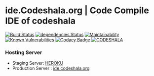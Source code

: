 # ide.Codeshala.org | Code Compile IDE of codeshala 
[![Build Status](https://travis-ci.org/CodeShala/ide.codeshala.org.svg?branch=master)](https://travis-ci.org/CodeShala/ide.codeshala.org)
[![dependencies Status](https://david-dm.org/CodeShala/ide.codeshala.org/status.svg)](https://david-dm.org/CodeShala/ide.codeshala.org)
[![Maintainability](https://api.codeclimate.com/v1/badges/4ea2467f9fc8eb0d080e/maintainability)](https://codeclimate.com/github/CodeShala/ide.codeshala.org/maintainability)
[![Known Vulnerabilities](https://snyk.io/test/github/codeshala/ide.codeshala.org/badge.svg?targetFile=package.json)](https://snyk.io/test/github/codeshala/ide.codeshala.org?targetFile=package.json)
[![Codacy Badge](https://api.codacy.com/project/badge/Grade/33792bf234d74799b699a6ca08ce17a7)](https://www.codacy.com/app/vipinkhushu/ide.codeshala.org?utm_source=github.com&amp;utm_medium=referral&amp;utm_content=CodeShala/ide.codeshala.org&amp;utm_campaign=Badge_Grade)
[![CODESHALA](http://codeshala.org/assets/images/site_logo.png)](http://codeshala.org/assets/images/site_logo.png)


### Hosting Server

* Staging Server: [HEROKU](https://ide-codeshala.herokuapp.com)
* Production Server : [ide.codeshala.org](http://ide.codeshala.org)


